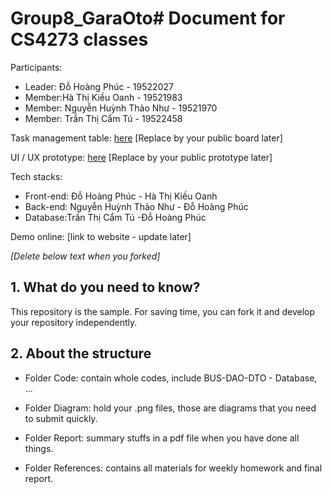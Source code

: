 # Group8_GaraOto# Document for CS4273 classes

Participants:

- Leader: Đỗ Hoàng Phúc - 19522027
- Member:Hà Thị Kiều Oanh - 19521983
- Member: Nguyễn Huỳnh Thảo Như - 19521970
-  Member:  Trần Thị Cẩm Tú - 19522458


Task management table: [here](https://trello.com/b/hwUyLq4V/g8-garage-projiect-cs4273) [Replace by your public board later]

UI / UX prototype: [here](https://www.figma.com/community/file/1017274846862703022) [Replace by your public prototype later]

Tech stacks:

- Front-end:  Đỗ Hoàng Phúc - Hà Thị Kiều Oanh
- Back-end: Nguyễn Huỳnh Thảo Như - Đỗ Hoàng Phúc
- Database:Trần Thị Cẩm Tú -Đỗ Hoàng Phúc


Demo online: [link to website - update later]

*[Delete below text when you forked]*

## 1. What do you need to know?

This repository is the sample. For saving time, you can fork it and develop your repository independently.

## 2. About the structure

- Folder Code: contain whole codes, include BUS-DAO-DTO - Database, ...

- Folder Diagram: hold your .png files, those are diagrams that you need to submit quickly.

- Folder Report: summary stuffs in a pdf file when you have done all things.

- Folder References: contains all materials for weekly homework and final report.
